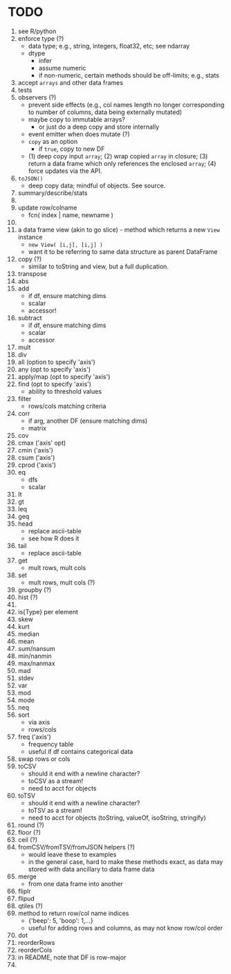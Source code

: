 TODO
====

1. see R/python
2. enforce type (?)
	- 	data type; e.g., string, integers, float32, etc; see ndarray
	-	dtype
		- 	infer
		- 	assume numeric
		-	if non-numeric, certain methods should be off-limits; e.g., stats
3. accept `arrays` and other data frames
4. tests
5. observers (?)
	-	prevent side effects (e.g., col names length no longer corresponding to number of columns, data being externally mutated)
	- 	maybe copy to immutable arrays?
		- 	or just do a deep copy and store internally
	-	event emitter when does mutate (?)
	-	`copy` as an option
		-	if `true`, copy to new DF
	-	(1) deep copy input `array`; (2) wrap copied `array` in closure; (3) return a data frame which only references the enclosed `array`; (4) force updates via the API.
6. `toJSON()`
	- 	deep copy data; mindful of objects. See source.
7. summary/describe/stats
8. 
9. update row/colname
	-	fcn( index | name, newname )
10. 
11. a data frame view (akin to go slice)	-	method which returns a new `View` instance
	-	`new View( [i,j], [i,j] )`
	-	want it to be referring to same data structure as parent DataFrame
12. copy (?)
	-	similar to toString and view, but a full duplication.
13. transpose
14. abs
15. add
	-	if df, ensure matching dims
	-	scalar
	- 	accessor!
16. subtract
	-	if df, ensure matching dims
	- 	scalar
	-	accessor
17. mult
18. div
19. all (option to specify 'axis')
20. any (opt to specify 'axis')
21. apply/map (opt to specify 'axis')
22. find (opt to specify 'axis')
	-	ability to threshold values
23. filter
	-	rows/cols matching criteria
24. corr
	-	if arg, another DF (ensure matching dims)
	-	matrix
25. cov
26. cmax ('axis' opt)
27. cmin ('axis')
28. csum ('axis')
29. cprod ('axis')
30. eq
	-	dfs
	-	scalar
31. lt
32. gt
33. leq
34. geq
35. head
	-	replace ascii-table
	- 	see how R does it
36. tail
	-	replace ascii-table
37. get
	-	mult rows, mult cols
38. set
	-	mult rows, mult cols (?)
39. groupby (?)
40. hist (?)
41. 
42. is{Type} per element
43. skew
44. kurt
45. median
46. mean
47. sum/nansum
48. min/nanmin
49. max/nanmax
50. mad
51. stdev
52. var
53. mod
54. mode
55. neq
56. sort
	- 	via axis
	-	rows/cols
57. freq ('axis')
	-	frequency table
	-	useful if df contains categorical data
58. swap rows or cols
59. toCSV
	-	should it end with a newline character?
	-	toCSV as a stream!
	-	need to acct for objects
60. toTSV
	-	should it end with a newline character?
	-	toTSV as a stream!
	-	need to acct for objects (toString, valueOf, isoString, stringify)
61. round (?)
62. floor (?)
63. ceil (?)
64. fromCSV/fromTSV/fromJSON helpers (?)
	-	would leave these to examples
	-	in the general case, hard to make these methods exact, as data may stored with data ancillary to data frame data
65. merge
	-	from one data frame into another
66. fliplr
67. flipud
68. qtiles (?)
69. method to return row/col name indices
	-	{'beep': 5, 'boop': 1,...}
	-	useful for adding rows and columns, as may not know row/col order
70. dot
71. reorderRows
72. reorderCols
73. in README, note that DF is row-major
74. 
